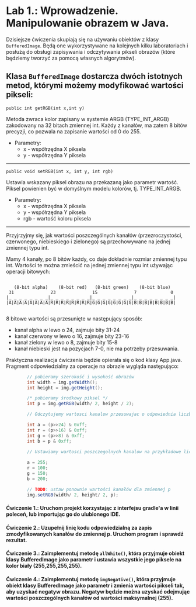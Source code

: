 # Lab 1.: Wprowadzenie. Manipulowanie obrazem w Java. 


Dzisiejsze ćwiczenia skupiają się na używaniu obiektów z klasy ```BufferedImage```. Będą one wykorzystywane na kolejnych kilku laboratoriach i posłużą do obsługi zapisywania i odczytywania pikseli obrazów (które będziemy tworzyć za pomocą własnych algorytmów).

Klasa  ```BufferedImage``` dostarcza dwóch istotnych metod, którymi możemy modyfikować wartości pikseli:
--- 
``` 
public int getRGB(int x,int y)
```

Metoda zwraca kolor zapisany w systemie ARGB (TYPE_INT_ARGB) zakodowany na 32 bitach zmiennej int. Każdy z kanałów, ma zatem 8 bitów precyzji, co pozwala na zapisanie wartości od 0 do 255. 

- Parametry:
    - x - współrzędna X piksela
    - y - współrzędna Y piksela 

---

```
public void setRGB(int x, int y, int rgb)
```

Ustawia wskazany piksel obrazu na przekazaną jako parametr wartość. Piksel powienien być w domyślnym modelu kolorów, tj. TYPE_INT_ARGB.

- Parametry:
    - x - współrzędna X piksela
    - y - współrzędna Y piksela 
    - rgb - wartość koloru piksela

---


Przyjrzyjmy się, jak wartości poszczególnych kanałów (przezroczystości, czerwonego, niebieskiego i zielonego) są przechowywane na jednej zmiennej typu int.

Mamy 4 kanały, po 8 bitów każdy, co daje dokładnie rozmiar zmiennej typu int. Wartości te można zmieścić na jednej zmiennej typu int używając operacji bitowych:


```text

   (8-bit alpha)    (8-bit red)   (8-bit green)    (8-bit blue)
 31              23              15              7             0 
|_ _ _ _ _ _ _ _|_ _ _ _ _ _ _ _|_ _ _ _ _ _ _ _|_ _ _ _ _ _ _ _| 
|A|A|A|A|A|A|A|A|R|R|R|R|R|R|R|R|G|G|G|G|G|G|G|G|B|B|B|B|B|B|B|B|   
 
```


8 bitowe wartości są przesunięte w następujący sposób:

- kanał alpha    w lewo o 24, zajmuje bity 31-24 
- kanał czerwony w lewo o 16, zajmuje bity 23-16 
- kanał zielony  w lewo o  8, zajmuje bity 15-8
- kanał niebieski jest na pozycjach 7-0, nie ma potrzeby przesuwania.

Praktyczna realizacja ćwiczenia będzie opierała się o kod klasy App.java. Fragment odpowiedzialny za operacje na obrazie wygląda następująco:

```java
        // pobieramy szerokość i wysokość obrazów
        int width = img.getWidth();
        int height = img.getHeight();

        /* pobieramy środkowy piksel */
        int p = img.getRGB(width/ 2, height / 2);

        // Odczytujemy wartosci kanalow przesuwajac o odpowiednia liczbe bitow w prawo, tak aby kanal znalazł się na bitach 7-0, następnie zerujemy pozostałe bity używając bitowego AND z maską 0xFF. 

        int a = (p>>24) & 0xff;
        int r = (p>>16) & 0xff;
        int g = (p>>8) & 0xff;
        int b = p & 0xff;

        // Ustawiamy wartosci poszczegolnych kanalow na przykładowe liczby
        
        a = 255;
        r = 100;
        g = 150;
        b = 200;

        // TODO: ustaw ponownie wartości kanałów dla zmiennej p
        img.setRGB(width/ 2, height/ 2, p);
```


#### Ćwiczenie 1.: Uruchom projekt korzystając z interfejsu gradle'a w linii poleceń, lub importując go do ulubionego IDE.

#### Ćwiczenie 2.: Uzupełnij linię kodu odpowiedzialną za zapis zmodyfikowanych kanałów do zmiennej p. Uruchom program i sprawdź rezultat.

#### Ćwiczenie 3.: Zaimplementuj metodę ``allWhite()``, która przyjmuje obiekt klasy BufferedImage jako parametr i ustawia wszystkie jego piksele na kolor biały (255,255,255,255).

#### Ćwiczenie 4.: Zaimplementuj metodę ``imgNegative()``, która przyjmuje obiekt klasy BufferedImage jako parametr i zmienia wartości pikseli tak, aby uzyskać negatyw obrazu. Negatyw będzie można uzyskać odejmując wartości poszczególnych kanałów od wartości maksymalnej (255).
